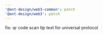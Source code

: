 ```yaml
---
'@ant-design/web3-common': patch
'@ant-design/web3': patch
---
```


fix: qr code scan tip text for universal protocol

